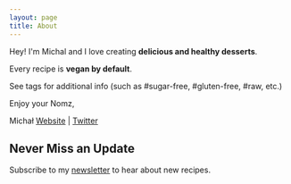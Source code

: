 ```yaml
---
layout: page
title: About
---
```


Hey! I'm Michal and I love creating **delicious and healthy desserts**.

Every recipe is **vegan by default**.

See tags for additional info (such as #sugar-free, #gluten-free, #raw, etc.)

Enjoy your Nomz,

Michał 
[Website](https://michalkorzonek.com/?utm_source=nomz&utm_medium=website&utm_campaign=about) | [Twitter](https://twitter.com/michalkorzonek)

## Never Miss an Update

Subscribe to my [newsletter](https://mindjuggling.substack.com/?utm_source=nomz&utm_medium=website&utm_campaign=about) to hear about new recipes.


